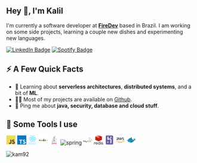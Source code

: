 <h2>Hey 👋, I'm Kalil</h2>
<p>I'm currently a software developer at <strong><a href="https://firedev.com.br/">FireDev</a></strong> based in Brazil. I am working on some side projects, learning a couple new dishes and experimenting new languages.</p>
<p> <a href="https://www.linkedin.com/in/kalil-el-ammar-camera-a083b51ba/"><img src="https://img.shields.io/badge/-@kalil-0077B5?style=flat-square&amp;labelColor=0077B5&amp;logo=LinkedIn&amp;link=https://www.linkedin.com/in/kalil-el-ammar-camera-a083b51ba/" alt="LinkedIn Badge"></a>  <a href="https://open.spotify.com/user/kalil92?si=c6e2fc57482f4fd1"><img src="https://img.shields.io/badge/-@kalil92-1ED760?style=flat-square&amp;labelColor=fff&amp;logo=Spotify&amp;link=https://open.spotify.com/user/kalil92?si=c6e2fc57482f4fd1" alt="Spotify Badge"></a></p>


<h2>⚡️ A Few Quick Facts</h2>
<ul>
<li>🧐 Learning about <strong>serverless architectures</strong>, <strong>distributed systems</strong>, and a bit of <strong>ML</strong>.</li>
<li>👨‍💻 Most of my projects are available on <a href="https://github.com/kam92">Github</a>.</li>
<li>💬 Ping me about <strong>java, security, database and cloud stuff</strong>.</li>
</ul>

<h2>🚀 Some Tools I use</h2>
<p align="left">

<img src="https://raw.githubusercontent.com/devicons/devicon/master/icons/javascript/javascript-original.svg" alt="javascript" width="25" height="25" />
<img src="https://raw.githubusercontent.com/devicons/devicon/master/icons/typescript/typescript-original.svg" alt="typescript" width="25" height="25" />
<img src="https://raw.githubusercontent.com/devicons/devicon/master/icons/react/react-original-wordmark.svg" alt="react" width="25" height="25" />
<img src="https://raw.githubusercontent.com/devicons/devicon/master/icons/nodejs/nodejs-original-wordmark.svg" alt="nodejs" width="25" height="25" />
<img src="https://raw.githubusercontent.com/devicons/devicon/master/icons/java/java-original-wordmark.svg" alt="java" width="25" height="25" />
<img src="https://www.vectorlogo.zone/logos/springio/springio-icon.svg" alt="spring" width="25" height="25" />
<img src="https://raw.githubusercontent.com/devicons/devicon/master/icons/mysql/mysql-original-wordmark.svg" alt="mysql" width="25" height="25" />
<img src="https://raw.githubusercontent.com/devicons/devicon/master/icons/redis/redis-original-wordmark.svg" alt="redis" width="25" height="25" />
<img src="https://raw.githubusercontent.com/devicons/devicon/master/icons/heroku/heroku-plain.svg" alt="heroku" width="25" height="25" />
<img src="https://raw.githubusercontent.com/github/explore/80688e429a7d4ef2fca1e82350fe8e3517d3494d/topics/aws/aws.png" alt="aws" width="25" height="25" />
<img src="https://raw.githubusercontent.com/devicons/devicon/master/icons/docker/docker-original.svg" alt="Docker" width="25" height="25" />

</p>
<img src="https://github-readme-stats.vercel.app/api?username=kam92&show_icons=true&count_private=true&hide=stars&theme=dark&include_all_commits=true" alt="kam92" />
